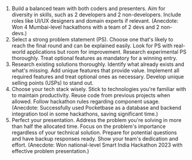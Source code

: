 1. Build a balanced team with both coders and presenters. Aim for diversity in skills, such as 2 developers and 2 non-developers. Include roles like UI/UX designers and domain experts if relevant. (Anecdote: Won 4 Mumbai-level hackathons with a team of 2 devs and 2 non-devs.)
2. Select a strong problem statement (PS). Choose one that's likely to reach the final round and can be explained easily. Look for PS with real-world applications but room for improvement. Research experimental PS thoroughly. Treat optional features as mandatory for a winning entry.
3. Research existing solutions thoroughly. Identify what already exists and what's missing. Add unique features that provide value. Implement all required features and treat optional ones as necessary. Develop unique selling points (USPs) to stand out.
4. Choose your tech stack wisely. Stick to technologies you're familiar with to maintain productivity. Reuse code from previous projects when allowed. Follow hackathon rules regarding component usage. (Anecdote: Successfully used Pocketbase as a database and backend integration tool in some hackathons, saving significant time.)
5. Perfect your presentation. Address the problem you're solving in more than half the allocated time. Focus on the problem's importance regardless of your technical solution. Prepare for potential questions and have backup responses ready. Show your team's dedication and effort. (Anecdote: Won national-level Smart India Hackathon 2023 with effective problem presentation.)
